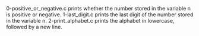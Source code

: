 0-positive_or_negative.c prints whether the number stored in the variable n is positive or negative.
1-last_digit.c prints the last digit of the number stored in the variable n.
2-print_alphabet.c prints the alphabet in lowercase, followed by a new line.
